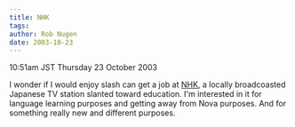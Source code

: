 ```yaml
---
title: NHK
tags: 
author: Rob Nugen
date: 2003-10-23
---
```


<p class=date>10:51am JST Thursday 23 October 2003</p>

<p>I wonder if I would enjoy slash can get a job at <a
href="http://www.nhk.or.jp/englishtop/">NHK</a>, a locally broadcoasted
Japanese TV station slanted toward education.  I'm interested in it
for language learning purposes and getting away from Nova purposes.
And for something really new and different purposes.</p>

